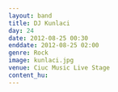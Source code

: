```yaml
---
layout: band
title: DJ Kunlaci
day: 24
date: 2012-08-25 00:30
enddate: 2012-08-25 02:00
genre: Rock
image: kunlaci.jpg
venue: Ciuc Music Live Stage
content_hu: 
---
```


